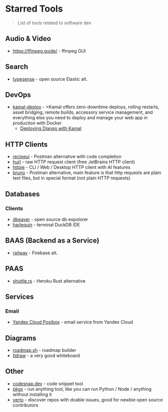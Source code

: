# Starred Tools

> List of tools related to software dev

## Audio & Video

- https://ffmpeg.guide/ - ffmpeg GUI

## Search

- [typesense](https://typesense.org/) - open source Elastic alt.

## DevOps

- [kamal-deploy](https://kamal-deploy.org/) - >Kamal offers zero-downtime deploys, rolling restarts, asset bridging, remote builds, accessory service management, and everything else you need to deploy
  and manage your web app in production with Docker
    - [Deploying Django with Kamal](https://anthonynsimon.com/blog/kamal-deploy/)

## HTTP Clients

- [recipeui](https://recipeui.com/) - Postman alternative with code completion
- [hurl](https://hurl.dev/) - raw HTTP request client (free JetBrains HTTP client)
- [httpie](https://httpie.io/) - CLI / Web / Desktop HTTP client with AI features
- [bruno](https://www.usebruno.com/) - Postman alternative, main feature is that http requests are plain text files, but in special format (not plain HTTP requests)

## Databases

### Clients

- [dbeaver](https://dbeaver.io/) - open source db expolorer
- [harlequin](https://github.com/tconbeer/harlequin) - terminal DuckDB IDE

## BAAS (Backend as a Service)

- [railway](https://railway.app/) - Firebase alt.

## PAAS

- [shuttle.rs](https://shuttle.rs) - Heroku Rust alternative

## Services

### Email

- [Yandex Cloud Postbox](https://cloud.yandex.ru/docs/postbox/) - email service from Yandex Cloud

## Diagrams

- [roadmap.sh](https://roadmap.sh/) - roadmap builder
- [tldraw](https://www.tldraw.com/) - a very good whiteboard

## Other 

- [codesnap.dev](https://codesnap.dev/) - code snippet tool
- [pkgx](https://pkgx.sh/) - run anything tool, like you can run Python / Node / anything without installing it
- [verto](https://www.verto.sh/) - discover repos with doable issues, good for newbie open source contributors